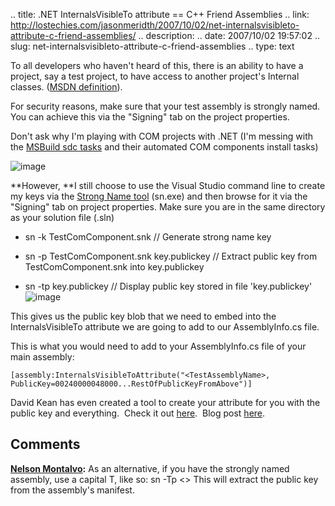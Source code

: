 .. title: .NET InternalsVisibleTo attribute == C++ Friend Assemblies
.. link: http://lostechies.com/jasonmeridth/2007/10/02/net-internalsvisibleto-attribute-c-friend-assemblies/
.. description: 
.. date: 2007/10/02 19:57:02
.. slug: net-internalsvisibleto-attribute-c-friend-assemblies
.. type: text


To all developers who haven't heard of this, there is an ability to have a project, say a test project, to have access to another project's Internal classes. ([MSDN definition](http://msdn2.microsoft.com/en-us/library/0tke9fxk\(VS.80\).aspx)).

For security reasons, make sure that your test assembly is strongly named.  You can achieve this via the "Signing" tab on the project properties.

Don't ask why I'm playing with COM projects with .NET (I'm messing with the [MSBuild sdc tasks](http://www.gotdotnet.com/Community/UserSamples/Details.aspx?SampleGuid=2cb20e79-d706-4706-9ea0-26188257ee7d) and their automated COM components install tasks)

![image](jasonmeridth/files/2011/0342c.NETInternalsVisibleToattributeCFrien_E05B/image_thumb.png)

**However, **I still choose to use the Visual Studio command line to create my keys via the [Strong Name tool](http://msdn2.microsoft.com/en-us/library/k5b5tt23\(VS.80\).aspx) (sn.exe) and then browse for it via the "Signing" tab on project properties. Make sure you are in the same directory as your solution file (.sln)

  * sn -k TestComComponent.snk // Generate strong name key

  * sn -p TestComComponent.snk key.publickey // Extract public key from TestComComponent.snk into key.publickey

  * sn -tp key.publickey // Display public key stored in file 'key.publickey'![image](jasonmeridth/files/2011/0342c.NETInternalsVisibleToattributeCFrien_E05B/image_thumb_2.png) 

This gives us the public key blob that we need to embed into the InternalsVisibleTo attribute we are going to add to our AssemblyInfo.cs file.

This is what you would need to add to your AssemblyInfo.cs file of your main assembly:
    
    
    [assembly:InternalsVisibleToAttribute("<TestAssemblyName>, PublicKey=00240000048000...RestOfPublicKeyFromAbove")]

David Kean has even created a tool to create your attribute for you with the public key and everything.  Check it out [here](http://davidkean.net/downloads/publickey.zip).  Blog post [here](http://davidkean.net/archive/2005/10/06/1183.aspx).

## Comments

**[Nelson Montalvo](#136 "2007-10-03 11:33:54"):** As an alternative, if you have the strongly named assembly, use a capital T, like so: sn -Tp <> This will extract the public key from the assembly's manifest.

